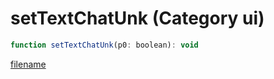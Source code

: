 # setTextChatUnk (Category ui)

```js
function setTextChatUnk(p0: boolean): void
```

[filename](setTextChatUnk_m.md ':include')